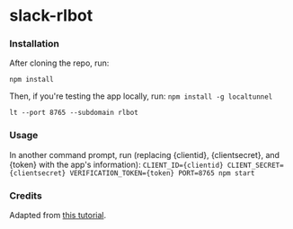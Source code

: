 # slack-rlbot

### Installation
After cloning the repo, run:

`npm install`

Then, if you're testing the app locally, run:
`npm install -g localtunnel`

`lt --port 8765 --subdomain rlbot`

### Usage
In another command prompt, run (replacing {clientid}, {clientsecret}, and {token} with the app's information):
`CLIENT_ID={clientid} CLIENT_SECRET={clientsecret} VERIFICATION_TOKEN={token} PORT=8765 npm start`

### Credits
Adapted from [this tutorial](https://medium.com/slack-developer-blog/easy-peasy-slash-commands-getting-started-c37ff3f14d3e#.oiil837ux).
